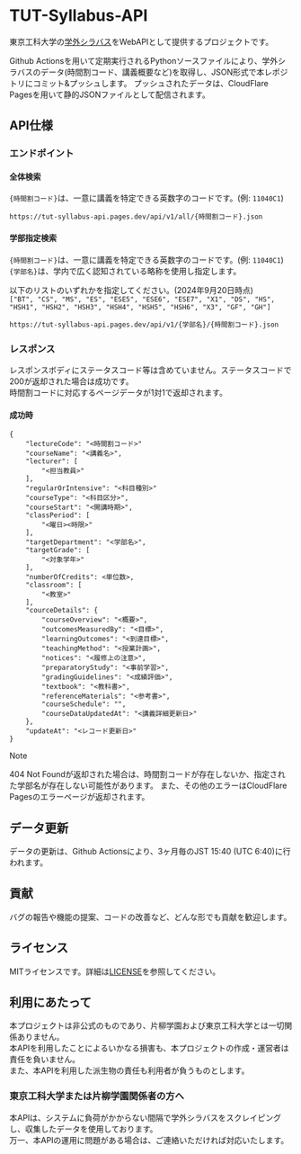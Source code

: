# TUT-Syllabus-API
東京工科大学の[学外シラバス](https://kyo-web.teu.ac.jp/campussy)をWebAPIとして提供するプロジェクトです。

Github Actionsを用いて定期実行されるPythonソースファイルにより、学外シラバスのデータ(時間割コード、講義概要など)を取得し、JSON形式で本レポジトリにコミット&プッシュします。
プッシュされたデータは、CloudFlare Pagesを用いて静的JSONファイルとして配信されます。

## API仕様
### エンドポイント
#### 全体検索
`{時間割コード}`は、一意に講義を特定できる英数字のコードです。(例: `11040C1`)
```
https://tut-syllabus-api.pages.dev/api/v1/all/{時間割コード}.json
```

#### 学部指定検索
`{時間割コード}`は、一意に講義を特定できる英数字のコードです。(例: `11040C1`)  
`{学部名}`は、学内で広く認知されている略称を使用し指定します。  

以下のリストのいずれかを指定してください。(2024年9月20日時点)  
`["BT", "CS", "MS", "ES", "ESE5", "ESE6", "ESE7", "X1", "DS", "HS", "HSH1", "HSH2", "HSH3", "HSH4", "HSH5", "HSH6", "X3", "GF", "GH"]`
```
https://tut-syllabus-api.pages.dev/api/v1/{学部名}/{時間割コード}.json
```

### レスポンス
レスポンスボディにステータスコード等は含めていません。ステータスコードで200が返却された場合は成功です。  
時間割コードに対応するページデータが1対1で返却されます。
#### 成功時
```
{
    "lectureCode": "<時間割コード>"
    "courseName": "<講義名>",
    "lecturer": [
        "<担当教員>"
    ],
    "regularOrIntensive": "<科目種別>"
    "courseType": "<科目区分>",
    "courseStart": "<開講時期>",
    "classPeriod": [
        "<曜日><時限>"
    ],
    "targetDepartment": "<学部名>",
    "targetGrade": [
        "<対象学年>"
    ],
    "numberOfCredits": <単位数>,
    "classroom": [
        "<教室>"
    ],
    "courceDetails": {
        "courseOverview": "<概要>",
        "outcomesMeasuredBy": "<目標>",
        "learningOutcomes": "<到達目標>",
        "teachingMethod": "<授業計画>",
        "notices": "<履修上の注意>",
        "preparatoryStudy": "<事前学習>",
        "gradingGuidelines": "<成績評価>",
        "textbook": "<教科書>",
        "referenceMaterials": "<参考書>",
        "courseSchedule": "",
        "courseDataUpdatedAt": "<講義詳細更新日>"
    },
    "updateAt": "<レコード更新日>"
}
```

> [!NOTE]
> 404 Not Foundが返却された場合は、時間割コードが存在しないか、指定された学部名が存在しない可能性があります。
> また、その他のエラーはCloudFlare Pagesのエラーページが返却されます。

## データ更新
データの更新は、Github Actionsにより、3ヶ月毎のJST 15:40 (UTC 6:40)に行われます。

## 貢献
バグの報告や機能の提案、コードの改善など、どんな形でも貢献を歓迎します。

## ライセンス
MITライセンスです。詳細は[LICENSE](LICENSE)を参照してください。

## 利用にあたって
本プロジェクトは非公式のものであり、片柳学園および東京工科大学とは一切関係ありません。  
本APIを利用したことによるいかなる損害も、本プロジェクトの作成・運営者は責任を負いません。  
また、本APIを利用した派生物の責任も利用者が負うものとします。

### 東京工科大学または片柳学園関係者の方へ
本APIは、システムに負荷がかからない間隔で学外シラバスをスクレイピングし、収集したデータを使用しております。  
万一、本APIの運用に問題がある場合は、ご連絡いただければ対応いたします。
